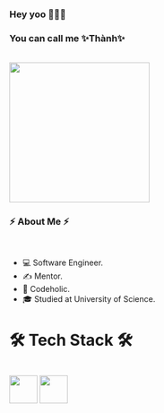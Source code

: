 ### Hey yoo 👋👋👋

<h3>You can call me ✨Thành✨</h3>
<br/>
<img src="https://user-images.githubusercontent.com/37551474/113611467-3a567d80-9657-11eb-862b-b07b4f105c6f.gif" width="250">
<h3>⚡ About Me ⚡</h3>
<br/>
<ul>
  <li>💻 Software Engineer.</li>
  <li>✍️ Mentor.</li>
  <li>💬 Codeholic.</li>
  <li>🎓 Studied at University of Science.</li>
</ul>
<h1>🛠 Tech Stack 🛠</h1>
<br/>
<img src="https://cdn.icon-icons.com/icons2/2108/PNG/512/javascript_icon_130900.png" width="50">
<img src="https://cdn.icon-icons.com/icons2/2415/PNG/512/nodejs_original_wordmark_logo_icon_146412.png" width="50">


<!--
**DaiThanh97/DaiThanh97** is a ✨ _special_ ✨ repository because its `README.md` (this file) appears on your GitHub profile.

Here are some ideas to get you started:

- 🔭 I’m currently working on ...
- 🌱 I’m currently learning ...
- 👯 I’m looking to collaborate on ...
- 🤔 I’m looking for help with ...
- 💬 Ask me about ...
- 📫 How to reach me: ...
- 😄 Pronouns: ...
- ⚡ Fun fact: ...
-->
